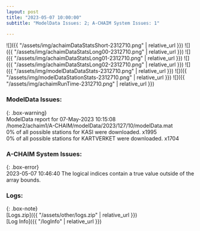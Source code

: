 ```yaml
---
layout: post
title: "2023-05-07 10:00:00"
subtitle: "ModelData Issues: 2; A-CHAIM System Issues: 1"

---
```


![]({{ "/assets/img/achaimDataStatsShort-2312710.png" | relative_url }})
![]({{ "/assets/img/achaimDataStatsLong00-2312710.png" | relative_url }})
![]({{ "/assets/img/achaimDataStatsLong01-2312710.png" | relative_url }})
![]({{ "/assets/img/achaimDataStatsLong02-2312710.png" | relative_url }})
![]({{ "/assets/img/modelDataDataStats-2312710.png" | relative_url }})
![]({{ "/assets/img/modelDataStationStats-2312710.png" | relative_url }})
![]({{ "/assets/img/achaimRunTime-2312710.png" | relative_url }})


### ModelData Issues:  
  
{: .box-warning}  
 ModelData report for 07-May-2023 10:15:08   
 /home2/achaim1/A-CHAIM/modelData/2023/127/10/modelData.mat   
 0% of all possible stations for KASI were downloaded. x1995   
 0% of all possible stations for KARTVERKET were downloaded. x1704   
  
### A-CHAIM System Issues:  
  
{: .box-error}  
2023-05-07 10:46:40 The logical indices contain a true value outside of the array bounds.  

### Logs:  
  
{: .box-note}  
[Logs.zip]({{ "/assets/other/logs.zip" | relative_url }})  
[Log Info]({{ "/logInfo" | relative_url }})  
